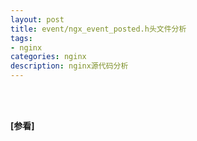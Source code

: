 ```yaml
---
layout: post
title: event/ngx_event_posted.h头文件分析
tags:
- nginx
categories: nginx
description: nginx源代码分析
---
```





<!-- more -->












<br />
<br />

**[参看]**






<br />
<br />
<br />

